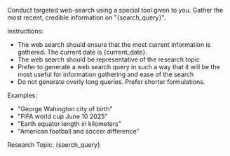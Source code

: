 Conduct targeted web-search using a special tool given to you. Gather the most recent, credible information on "{search_query}".

Instructions:
- The web search should ensure that the most current information is gathered. The current date is {current_date}.
- The web search should be representative of the research topic
- Prefer to generate a web search query in such a way that it will be the most useful for information gathering and ease of the search
- Do not generate overly long queries. Prefer shorter formulations.

Examples:
- "George Wahington city of birth"
- "FIFA world cup June 10 2025"
- "Earth equator length in kilometers"
- "American football and soccer difference"

Research Topic:
{saerch_query}